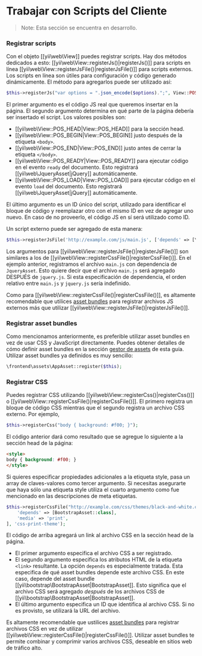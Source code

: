 Trabajar con Scripts del Cliente
================================

> Note: Esta sección se encuentra en desarrollo.

### Registrar scripts

Con el objeto [[yii\web\View]] puedes registrar scripts. Hay dos métodos dedicados a esto:
[[yii\web\View::registerJs()|registerJs()]] para scripts en línea
[[yii\web\View::registerJsFile()|registerJsFile()]] para scripts externos.
Los scripts en línea son útiles para configuración y código generado dinámicamente.
El método para agregarlos puede ser utilizado así:

```php
$this->registerJs("var options = ".json_encode($options).";", View::POS_END, 'my-options');
```

El primer argumento es el código JS real que queremos insertar en la página. El segundo argumento
determina en qué parte de la página debería ser insertado el script. Los valores posibles son:

- [[yii\web\View::POS_HEAD|View::POS_HEAD]] para la sección head.
- [[yii\web\View::POS_BEGIN|View::POS_BEGIN]] justo después de la etiqueta `<body>`.
- [[yii\web\View::POS_END|View::POS_END]] justo antes de cerrar la etiqueta `</body>`.
- [[yii\web\View::POS_READY|View::POS_READY]] para ejecutar código en el evento `ready` del documento. Esto registrará [[yii\web\JqueryAsset|jQuery]] automáticamente.
- [[yii\web\View::POS_LOAD|View::POS_LOAD]] para ejecutar código en el evento `load` del documento. Esto registrará [[yii\web\JqueryAsset|jQuery]] automáticamente.

El último argumento es un ID único del script, utilizado para identificar el bloque de código y reemplazar otro con el mismo ID
en vez de agregar uno nuevo. En caso de no proveerlo, el código JS en sí será utilizado como ID.

Un script externo puede ser agregado de esta manera:

```php
$this->registerJsFile('http://example.com/js/main.js', ['depends' => [\yii\web\JqueryAsset::class]]);
```

Los argumentos para [[yii\web\View::registerJsFile()|registerJsFile()]] son similares a los de
[[yii\web\View::registerCssFile()|registerCssFile()]]. En el ejemplo anterior,
registramos el archivo `main.js` con dependencia de `JqueryAsset`. Esto quiere decir que el archivo `main.js`
será agregado DESPUÉS de `jquery.js`. Si esta especificación de dependencia, el orden relativo entre
`main.js` y `jquery.js` sería indefinido.

Como para [[yii\web\View::registerCssFile()|registerCssFile()]], es altamente recomendable que utilices
[asset bundles](structure-assets.md) para registrar archivos JS externos más que utilizar [[yii\web\View::registerJsFile()|registerJsFile()]].


### Registrar asset bundles

Como mencionamos anteriormente, es preferible utilizar asset bundles en vez de usar CSS y JavaScript directamente. Puedes obtener detalles
de cómo definir asset bundles en la sección [gestor de assets](structure-assets.md) de esta guía. Utilizar asset bundles
ya definidos es muy sencillo:

```php
\frontend\assets\AppAsset::register($this);
```



### Registrar CSS

Puedes registrar CSS utilizando [[yii\web\View::registerCss()|registerCss()]] o [[yii\web\View::registerCssFile()|registerCssFile()]].
El primero registra un bloque de código CSS mientras que el segundo registra un archivo CSS externo. Por ejemplo,

```php
$this->registerCss("body { background: #f00; }");
```

El código anterior dará como resultado que se agregue lo siguiente a la sección head de la página:

```html
<style>
body { background: #f00; }
</style>
```

Si quieres especificar propiedades adicionales a la etiqueta style, pasa un array de claves-valores como tercer argumento.
Si necesitas asegurarte que haya sólo una etiqueta style utiliza el cuarto argumento como fue mencionado en las descripciones de meta etiquetas.

```php
$this->registerCssFile("http://example.com/css/themes/black-and-white.css", [
    'depends' => [BootstrapAsset::class],
    'media' => 'print',
], 'css-print-theme');
```

El código de arriba agregará un link al archivo CSS en la sección head de la página.

* El primer argumento especifica el archivo CSS a ser registrado.
* El segundo argumento especifica los atributos HTML de la etiqueta `<link>` resultante. La opción `depends`
  es especialmente tratada. Esta especifica de qué asset bundles depende este archivo CSS. En este caso, depende
  del asset bundle [[yii\bootstrap\BootstrapAsset|BootstrapAsset]]. Esto significa que el archivo CSS será agregado
  *después* de los archivos CSS de [[yii\bootstrap\BootstrapAsset|BootstrapAsset]].
* El último argumento especifica un ID que identifica al archivo CSS. Si no es provisto, se utilizará la URL
  del archivo.


Es altamente recomendable que ustilices [asset bundles](structure-assets.md) para registrar archivos CSS en vez de
utilizar [[yii\web\View::registerCssFile()|registerCssFile()]]. Utilizar asset bundles te permite combinar y comprimir
varios archivos CSS, deseable en sitios web de tráfico alto.
